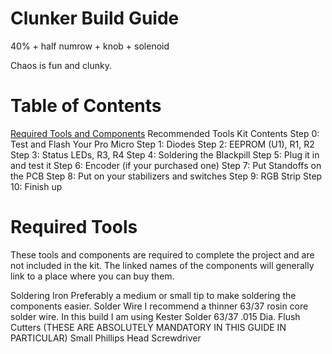 # Clunker Build Guide
40% + half numrow + knob + solenoid

Chaos is fun and clunky.

# Table of Contents
[Required Tools and Components](#L22)
Recommended Tools
Kit Contents
Step 0: Test and Flash Your Pro Micro
Step 1: Diodes
Step 2: EEPROM (U1), R1, R2​
Step 3: Status LEDs, R3, R4​
Step 4: Soldering the Blackpill​
Step 5: Plug it in and test it​
Step 6: Encoder (if your purchased one)​
Step 7: Put Standoffs on the PCB​
Step 8: Put on your stabilizers and switches
Step 9: RGB Strip
Step 10: Finish up

# Required Tools
These tools and components are required to complete the project and are not included in the kit. The linked names of the components will generally link to a place where you can buy them.

Soldering Iron
Preferably a medium or small tip to make soldering the components easier.
Solder Wire
 I recommend a thinner 63/37 rosin core solder wire. In this build I am using Kester Solder 63/37 .015 Dia. 
 Flush Cutters (THESE ARE ABSOLUTELY MANDATORY IN THIS GUIDE IN PARTICULAR)
Small Phillips Head Screwdriver
